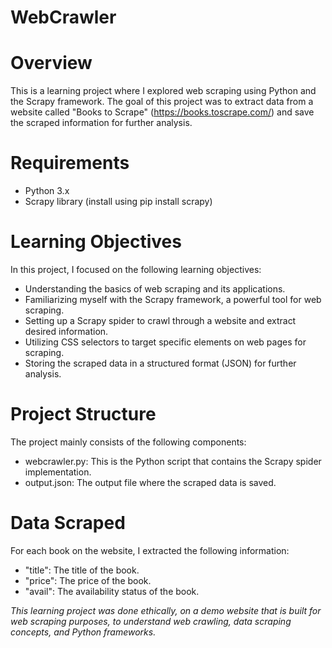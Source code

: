 # WebCrawler

# Overview
This is a learning project where I explored web scraping using Python and the Scrapy framework. The goal of this project was to extract data from a website called "Books to Scrape" (https://books.toscrape.com/) and save the scraped information for further analysis.

# Requirements
- Python 3.x
- Scrapy library (install using pip install scrapy)
  
# Learning Objectives
In this project, I focused on the following learning objectives:
- Understanding the basics of web scraping and its applications.
- Familiarizing myself with the Scrapy framework, a powerful tool for web scraping.
- Setting up a Scrapy spider to crawl through a website and extract desired information.
- Utilizing CSS selectors to target specific elements on web pages for scraping.
- Storing the scraped data in a structured format (JSON) for further analysis.

# Project Structure
The project mainly consists of the following components:

- webcrawler.py: This is the Python script that contains the Scrapy spider implementation.
- output.json: The output file where the scraped data is saved.

# Data Scraped
For each book on the website, I extracted the following information:

- "title": The title of the book.
- "price": The price of the book.
- "avail": The availability status of the book.



*This learning project was done ethically, on a demo website that is built for web scraping purposes, to understand web crawling, data scraping concepts, and Python frameworks.*
